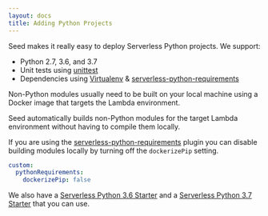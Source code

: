 ```yaml
---
layout: docs
title: Adding Python Projects
---
```


Seed makes it really easy to deploy Serverless Python projects. We support:

- Python 2.7, 3.6, and 3.7
- Unit tests using [unittest](https://docs.python.org/2/library/unittest.html#module-unittest)
- Dependencies using [Virtualenv](https://pypi.python.org/pypi/virtualenv) & [serverless-python-requirements](https://github.com/UnitedIncome/serverless-python-requirements)

Non-Python modules usually need to be built on your local machine using a Docker image that targets the Lambda environment.

Seed automatically builds non-Python modules for the target Lambda environment without having to compile them locally.

If you are using the [serverless-python-requirements](https://github.com/UnitedIncome/serverless-python-requirements) plugin you can disable building modules locally by turning off the `dockerizePip` setting.

``` yaml
custom:
  pythonRequirements:
    dockerizePip: false
```

We also have a [Serverless Python 3.6 Starter](https://github.com/AnomalyInnovations/serverless-python-starter) and a [Serverless Python 3.7 Starter](https://github.com/fwang/serverless-python3.7-starter) that you can use.

